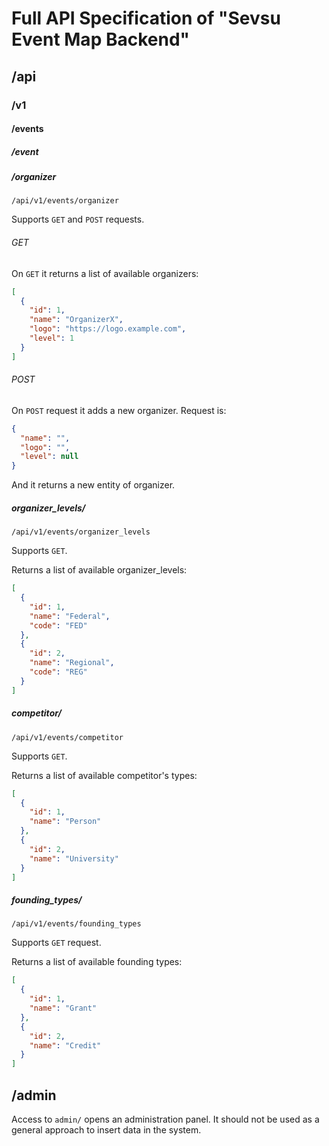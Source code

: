 # Full API Specification of "Sevsu Event Map Backend"

## /api

### /v1

#### /events

##### /event

##### /organizer

`/api/v1/events/organizer`

Supports `GET` and `POST` requests.

###### GET

On `GET` it returns a list of available organizers:

```json
[
  {
    "id": 1,
    "name": "OrganizerX",
    "logo": "https://logo.example.com",
    "level": 1
  }
]
```

###### POST

On `POST` request it adds a new organizer. Request is:

```json
{
  "name": "",
  "logo": "",
  "level": null
}
```

And it returns a new entity of organizer.

##### organizer_levels/

`/api/v1/events/organizer_levels`


Supports `GET`.

Returns a list of available organizer_levels:

```json
[
  {
    "id": 1,
    "name": "Federal",
    "code": "FED"
  },
  {
    "id": 2,
    "name": "Regional",
    "code": "REG"
  }
]
```

##### competitor/

`/api/v1/events/competitor`


Supports `GET`.

Returns a list of available competitor's types:

```json
[
  {
    "id": 1,
    "name": "Person"
  },
  {
    "id": 2,
    "name": "University"
  }
]
```

##### founding_types/

`/api/v1/events/founding_types`


Supports `GET` request.

Returns a list of available founding types:

```json
[
  {
    "id": 1,
    "name": "Grant"
  },
  {
    "id": 2,
    "name": "Credit"
  }
]
```

## /admin

Access to `admin/` opens an administration panel.
It should not be used as a general approach to insert data in the system.